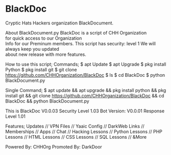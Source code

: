 # BlackDoc
Cryptic Hats Hackers organization 
BlackDocument.

About BlackDocument.py 
BlackDoc is a script of CHH Organization  
for quick access to our Organization  
Info for our Preminum members. 
This script has security: level 1 
We will always keep you updated  
about new release with more features.
 
How to use this script; 
Commands;
$ apt Update
$ apt Upgrade
$ pkg install Python
$ pkg install git
$ git clone https://github.com/CHHOrganization/BlackDoc
$ ls
$ cd BlackDoc
$ python BlackDocument.py

Single Command;
$ apt update && apt upgrade && pkg install python && pkg install git && git clone https://github.com/CHHOrganization/BlackDoc && cd BlackDoc && python BlackDocument.py

This is BlackDoc V0.0.03
Security Level 1.03 
Bot Version: V0.0.01 
Response Level 1.01 

Features; Updates // VPN Files // 
Yaaic Config // DarkWeb Links // 
Memberships // Apps // Chat // 
Hacking Lessons // Python Lessons // 
PHP Lessons // HTML Lessons // 
CSS Lessons // SQL Lessons // &amp;More 
 
Powered By: CHHOrg 
Promoted By: DarkDoor
